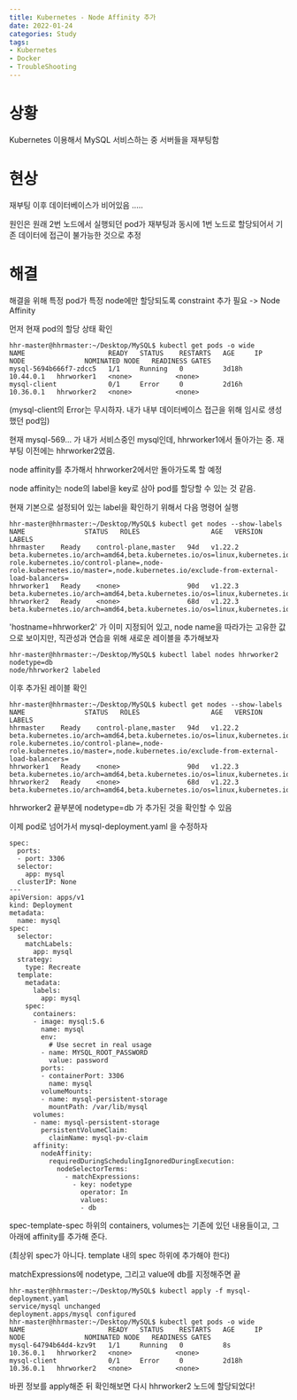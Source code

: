 ```yaml
---
title: Kubernetes - Node Affinity 추가
date: 2022-01-24
categories: Study
tags:
- Kubernetes
- Docker
- TroubleShooting
---
```



# 상황

Kubernetes 이용해서 MySQL 서비스하는 중 서버들을 재부팅함

# 현상

재부팅 이후 데이터베이스가 비어있음 .....

원인은 원래 2번 노드에서 실행되던 pod가 재부팅과 동시에 1번 노드로 할당되어서 기존 데이터에 접근이 불가능한 것으로 추정

# 해결

해결을 위해 특정 pod가 특정 node에만 할당되도록 constraint 추가 필요 -> Node Affinity

먼저 현재 pod의 할당 상태 확인

```shell
hhr-master@hhrmaster:~/Desktop/MySQL$ kubectl get pods -o wide
NAME                     READY   STATUS    RESTARTS   AGE     IP          NODE               NOMINATED NODE   READINESS GATES
mysql-5694b666f7-zdcc5   1/1     Running   0          3d18h   10.44.0.1   hhrworker1   <none>           <none>
mysql-client             0/1     Error     0          2d16h   10.36.0.1   hhrworker2   <none>           <none>
```

(mysql-client의 Error는 무시하자. 내가 내부 데이터베이스 접근을 위해 임시로 생성했던 pod임)

현재 mysql-569... 가 내가 서비스중인 mysql인데, hhrworker1에서 돌아가는 중. 재부팅 이전에는 hhrworker2였음.

node affinity를 추가해서 hhrworker2에서만 돌아가도록 할 예정

node affinity는 node의 label을 key로 삼아 pod를 할당할 수 있는 것 같음.

현재 기본으로 설정되어 있는 label을 확인하기 위해서 다음 명령어 실행

```shell
hhr-master@hhrmaster:~/Desktop/MySQL$ kubectl get nodes --show-labels
NAME               STATUS   ROLES                  AGE   VERSION   LABELS
hhrmaster    Ready    control-plane,master   94d   v1.22.2   beta.kubernetes.io/arch=amd64,beta.kubernetes.io/os=linux,kubernetes.io/arch=amd64,kubernetes.io/hostname=hhrmaster,linux,node-role.kubernetes.io/control-plane=,node-role.kubernetes.io/master=,node.kubernetes.io/exclude-from-external-load-balancers=
hhrworker1   Ready    <none>                 90d   v1.22.3   beta.kubernetes.io/arch=amd64,beta.kubernetes.io/os=linux,kubernetes.io/arch=amd64,kubernetes.io/hostname=hhrworker1=linux
hhrworker2   Ready    <none>                 68d   v1.22.3   beta.kubernetes.io/arch=amd64,beta.kubernetes.io/os=linux,kubernetes.io/arch=amd64,kubernetes.io/hostname=hhrworker2=linux
```

'hostname=hhrworker2' 가 이미 지정되어 있고, node name을 따라가는 고유한 값으로 보이지만, 직관성과 연습을 위해 새로운 레이블을 추가해보자

```shell
hhr-master@hhrmaster:~/Desktop/MySQL$ kubectl label nodes hhrworker2 nodetype=db
node/hhrworker2 labeled
```

이후 추가된 레이블 확인

```shell
hhr-master@hhrmaster:~/Desktop/MySQL$ kubectl get nodes --show-labels
NAME               STATUS   ROLES                  AGE   VERSION   LABELS
hhrmaster    Ready    control-plane,master   94d   v1.22.2   beta.kubernetes.io/arch=amd64,beta.kubernetes.io/os=linux,kubernetes.io/arch=amd64,kubernetes.io/hostname=hhrmaster,linux,node-role.kubernetes.io/control-plane=,node-role.kubernetes.io/master=,node.kubernetes.io/exclude-from-external-load-balancers=
hhrworker1   Ready    <none>                 90d   v1.22.3   beta.kubernetes.io/arch=amd64,beta.kubernetes.io/os=linux,kubernetes.io/arch=amd64,kubernetes.io/hostname=hhrworker1=linux
hhrworker2   Ready    <none>                 68d   v1.22.3   beta.kubernetes.io/arch=amd64,beta.kubernetes.io/os=linux,kubernetes.io/arch=amd64,kubernetes.io/hostname=hhrworker2=linux,nodetype=db
```

hhrworker2 끝부분에 nodetype=db 가 추가된 것을 확인할 수 있음

이제 pod로 넘어가서 mysql-deployment.yaml 을 수정하자

```shell
spec:
  ports:
  - port: 3306
  selector:
    app: mysql
  clusterIP: None
---
apiVersion: apps/v1
kind: Deployment
metadata:
  name: mysql
spec:
  selector:
    matchLabels:
      app: mysql
  strategy:
    type: Recreate
  template:
    metadata:
      labels:
        app: mysql
    spec:
      containers:
      - image: mysql:5.6
        name: mysql
        env:
          # Use secret in real usage
        - name: MYSQL_ROOT_PASSWORD
          value: password
        ports:
        - containerPort: 3306
          name: mysql
        volumeMounts:
        - name: mysql-persistent-storage
          mountPath: /var/lib/mysql
      volumes:
      - name: mysql-persistent-storage
        persistentVolumeClaim:
          claimName: mysql-pv-claim
      affinity:
        nodeAffinity:
          requiredDuringSchedulingIgnoredDuringExecution:
            nodeSelectorTerms:
              - matchExpressions:
                - key: nodetype
                  operator: In
                  values:
                  - db
```

spec-template-spec 하위의 containers, volumes는 기존에 있던 내용들이고, 그 아래에 affinity를 추가해 준다.

(최상위 spec가 아니다. template 내의 spec 하위에 추가해야 한다)

matchExpressions에 nodetype, 그리고 value에 db를 지정해주면 끝

```shell
hhr-master@hhrmaster:~/Desktop/MySQL$ kubectl apply -f mysql-deployment.yaml
service/mysql unchanged
deployment.apps/mysql configured
hhr-master@hhrmaster:~/Desktop/MySQL$ kubectl get pods -o wide
NAME                     READY   STATUS    RESTARTS   AGE     IP          NODE               NOMINATED NODE   READINESS GATES
mysql-64794b64d4-kzv9t   1/1     Running   0          8s      10.36.0.1   hhrworker2   <none>           <none>
mysql-client             0/1     Error     0          2d18h   10.36.0.1   hhrworker2   <none>           <none>
```

바뀐 정보를 apply해준 뒤 확인해보면 다시 hhrworker2 노드에 할당되었다!
